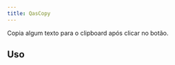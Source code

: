 ```yaml
---
title: QasCopy
---
```


Copia algum texto para o clipboard após clicar no botão.

<doc-api file="copy/QasCopy" name="QasCopy" />

## Uso

<doc-example file="QasCopy/Basic" title="Básico" />

<doc-example file="QasCopy/WithRawText" title="Valor copiado diferente do exibido" />
